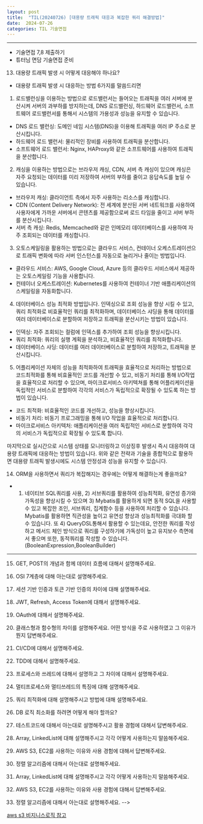 ```yaml
---
layout: post
title:  "TIL(20240726) [대용량 트래픽 대응과 복잡한 쿼리 해결방법]"
date:  2024-07-26
categories: TIL 기술면접
---
```


----------------------------------------------------------------------------

- 기술면접 7,8 제출하기
- 튜터님 면담 기술면접 준비

13. 대용량 트래픽 발생 시 어떻게 대응해야 하나요?
- 대용량 트래픽 발생 시 대응하는 방법 6가지를 말씀드리면 

1) 로드밸런싱을 이용하는 방법으로 로드밸런서는 들어오는 트래픽을 여러 서버에 분산시켜 서버의 과부하를 방지하는데, DNS 로드밸런싱, 하드웨어 로드밸런서, 소프트웨어 로드밸런서를 통해서 시스템의 가용성과 성능을 유지할 수 있습니다.

- DNS 로드 밸런싱: 도메인 네임 시스템(DNS)을 이용해 트래픽을 여러 IP 주소로 분산시킵니다.
- 하드웨어 로드 밸런서: 물리적인 장비를 사용하여 트래픽을 분산합니다.
- 소프트웨어 로드 밸런서: Nginx, HAProxy와 같은 소프트웨어를 사용하여 트래픽을 분산합니다.

2) 캐싱을 이용하는 방법으로는 브라우저 캐싱, CDN, 서버 측 캐싱이 있으며 캐싱은 자주 요청되는 데이터를 미리 저장하여 서버의 부하를 줄이고 응답속도를 높일 수 있습니다.

- 브라우저 캐싱: 클라이언트 측에서 자주 사용하는 리소스를 캐싱합니다.
- CDN (Content Delivery Network): 전 세계에 분산된 서버 네트워크를 사용하여 사용자에게 가까운 서버에서 콘텐츠를 제공함으로써 로드 타임을 줄이고 서버 부하를 분산시킵니다.
- 서버 측 캐싱: Redis, Memcached와 같은 인메모리 데이터베이스를 사용하여 자주 조회되는 데이터를 캐싱합니다.

3) 오토스케일링을 활용하는 방법으로는 클라우드 서비스, 컨테이너 오케스트레이션으로 트래픽 변화에 따라 서버 인스턴스를 자동으로 늘리거나 줄이는 방법입니다. 

- 클라우드 서비스: AWS, Google Cloud, Azure 등의 클라우드 서비스에서 제공하는 오토스케일링 기능을 사용합니다.
- 컨테이너 오케스트레이션: Kubernetes를 사용하여 컨테이너 기반 애플리케이션의 스케일링을 자동화합니다.

4) 데이터베이스 성능 최적화 방법입니다. 인덱싱으로 조회 성능을 향상 시킬 수 있고, 쿼리 최적화로 비효율적인 쿼리를 최적화하며, 데이터베이스 샤딩을 통해 데이터를 여러 데이터베이스로 분할하여 저장하고 트래픽을 분산시키는 방법이 있습니다.

- 인덱싱: 자주 조회되는 컬럼에 인덱스를 추가하여 조회 성능을 향상시킵니다.
- 쿼리 최적화: 쿼리의 실행 계획을 분석하고, 비효율적인 쿼리를 최적화합니다.
- 데이터베이스 샤딩: 데이터를 여러 데이터베이스로 분할하여 저장하고, 트래픽을 분산시킵니다.

5) 어플리케이션 자체의 성능을 최적화하여 트래픽을 효율적으로 처리하는 방법으로 코드최적화를 통해 비효율적인 코드를 개선할 수 있고, 비동기 처리를 통해 I/O작업을 효율적으로 처리할 수 있으며, 마이크로서비스 아키텍쳐를 통해 어플리케이션을 독립적인 서비스로 분할하여 각각의 서비스가 독립적으로 확장될 수 있도록 하는 방법이 있습니다.

- 코드 최적화: 비효율적인 코드를 개선하고, 성능을 향상시킵니다.
- 비동기 처리: 비동기 프로그래밍을 통해 I/O 작업을 효율적으로 처리합니다.
- 마이크로서비스 아키텍처: 애플리케이션을 여러 독립적인 서비스로 분할하여 각각의 서비스가 독립적으로 확장될 수 있도록 합니다.

마지막으로 실시간으로 시스템 상태를 모니터링하고 이상징후 발생시 즉시 대응하여 대용량 트래픽에 대응하는 방법이 있습니다.
위와 같은 전략과 기술을 종합적으로 활용하면 대용량 트래픽 발생시에도 시스템 안정성과 성능을 유지할 수 있습니다.

14. ORM을 사용하면서 쿼리가 복잡해지는 경우에는 어떻게 해결하는게 좋을까요?
- 1) 네이티브 SQL쿼리를 사용, 2) 서브쿼리를 활용하여 성능최적화, 유연성 증가와 가독성을 향상시킬 수 있으며 3) Mybatis를 활용하게 되면 동적 SQL을 사용할 수 있고 복잡한 조인, 서브쿼리, 집계함수 등을 사용하여 처리할 수 있습니다. Mybatis를 활용하면 직관성을 높이고 유연성 향상과 성능최적화를 극대화 할 수 있습니다. 또 4) QueryDSL통해서 활용할 수 있는데요, 안전한 쿼리를 작성하고 메서드 체인 방식으로 쿼리를 구성하기에 가독성이 높고 유지보수 측면에서 좋으며 또한, 동적쿼리를 작성할 수 있습니다. (BooleanExpression,BooleanBuilder)
 

----------------------------------------------------------------

15. GET, POST의 개념과 함께 데이터 흐름에 대해서 설명해주세요.

16. OSI 7계층에 대해 아는대로 설명해주세요.

17. 세션 기반 인증과 토큰 기반 인증의 차이에 대해 설명해주세요.

18. JWT, Refresh, Access Token에 대해서 설명해주세요.

19. OAuth에 대해서 설명해주세요.

20. 클래스형과 함수형의 차이를 설명해주세요. 어떤 방식을 주로 사용하였고 그 이유가 뭔지 답변해주세요.

21. CI/CD에 대해서 설명해주세요.
  
22. TDD에 대해서 설명해주세요.
  
23. 프로세스와 쓰레드에 대해서 설명하고 그 차이에 대해서 설명해주세요.

24. 멀티프로세스와 멀티쓰레드의 특징에 대해 설명해주세요.
  
25. 쿼리 최적화에 대해 설명해주시고 방법에 대해 설명해주세요.

26. DB 로직 최소화를 하려면 어떻게 해야 할까요?

27. 테스트코드에 대해서 아는대로 설명해주시고 활용 경험에 대해서 답변해주세요.

28. Array, LinkedList에 대해 설명해주시고 각각 어떻게 사용하는지 말씀해주세요.

29. AWS S3, EC2를 사용하는 이유와 사용 경험에 대해서 답변해주세요.

30. 정렬 알고리즘에 대해서 아는대로 설명해주세요.


28. Array, LinkedList에 대해 설명해주시고 각각 어떻게 사용하는지 말씀해주세요.

29. AWS S3, EC2를 사용하는 이유와 사용 경험에 대해서 답변해주세요.

30. 정렬 알고리즘에 대해서 아는대로 설명해주세요. -->

[aws s3 비지니스로직 참고](https://rlaehddnd0422.tistory.com/159)
